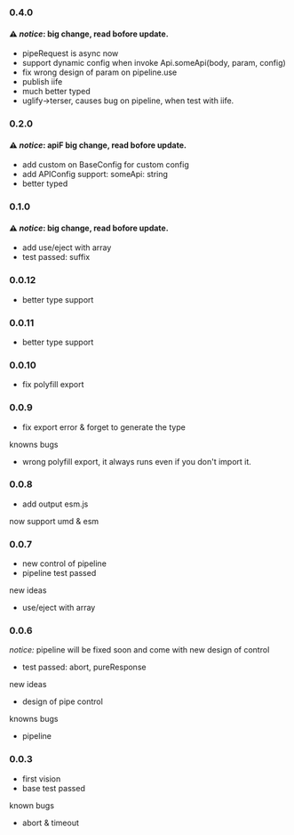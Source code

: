 ### 0.4.0
#### ⚠ _notice_: big change, read bofore update.
- pipeRequest is async now
- support dynamic config when invoke Api.someApi(body, param, config)
- fix wrong design of param on pipeline.use
- publish iife
- much better typed
- uglify->terser, causes bug on pipeline, when test with iife.

### 0.2.0
#### ⚠ _notice_: apiF big change, read bofore update.
- add custom on BaseConfig for custom config
- add APIConfig support: someApi: string
- better typed

### 0.1.0
#### ⚠ _notice_: big change, read bofore update.
- add use/eject with array
- test passed: suffix

### 0.0.12
- better type support

### 0.0.11
- better type support

### 0.0.10
- fix polyfill export

### 0.0.9
- fix export error & forget to generate the type

knowns bugs
- wrong polyfill export, it always runs even if you don't import it.

### 0.0.8
- add output esm.js

now support umd & esm

### 0.0.7
- new control of pipeline
- pipeline test passed

new ideas
- use/eject with array

### 0.0.6
_notice:_ pipeline will be fixed soon and come with new design of control
- test passed: abort, pureResponse

new ideas
- design of pipe control

knowns bugs
* pipeline

### 0.0.3
- first vision
- base test passed

known bugs
* abort & timeout